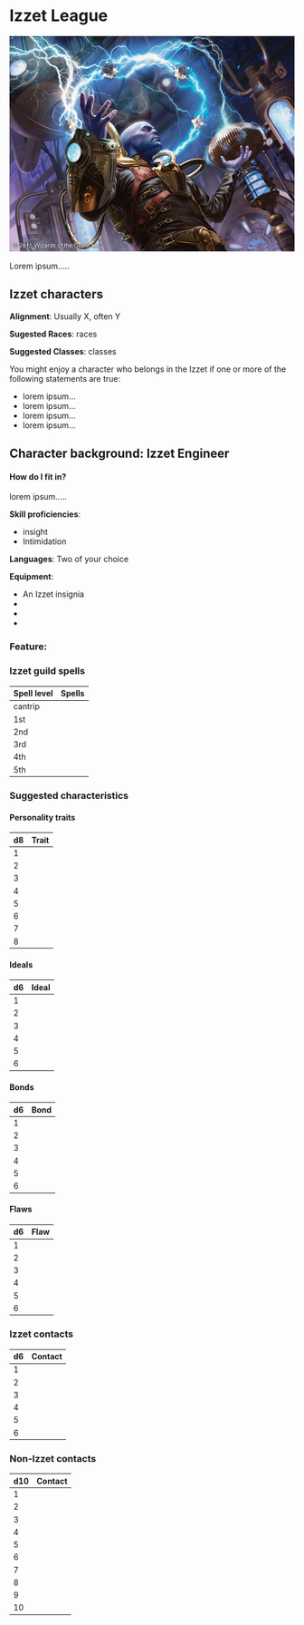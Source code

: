 # Izzet League 
![Guild member](../resources/images/izzet.jpg)

Lorem ipsum.....

## Izzet characters
**Alignment**: Usually X, often Y

**Sugested Races**: races

**Suggested Classes**: classes

You might enjoy a character who belongs in the Izzet if one or more of the following statements are true:
* lorem ipsum...
* lorem ipsum...
* lorem ipsum...
* lorem ipsum...

## Character background: Izzet Engineer

#### How do I fit in?
lorem ipsum.....


**Skill proficiencies**: 
* insight 
* Intimidation

**Languages**: 
Two of your choice

**Equipment**: 
* An Izzet insignia
* 
* 
* 

### Feature: 

### Izzet guild spells

| **Spell level**   | **Spells**
| -                 | -
| cantrip           | 
| 1st               | 
| 2nd               | 
| 3rd               | 
| 4th               | 
| 5th               | 

### Suggested characteristics

#### Personality traits

| **d8** | **Trait**
| -      | -
| 1      | 
| 2      | 
| 3      | 
| 4      | 
| 5      | 
| 6      | 
| 7      | 
| 8      | 

#### Ideals

| **d6** | **Ideal**
| -      | -
| 1      | 
| 2      | 
| 3      | 
| 4      | 
| 5      | 
| 6      | 

#### Bonds

| **d6** | **Bond**
| -      | -
| 1      | 
| 2      | 
| 3      | 
| 4      | 
| 5      | 
| 6      | 

#### Flaws

| **d6** | **Flaw**
| -      | -
| 1      | 
| 2      | 
| 3      | 
| 4      | 
| 5      | 
| 6      | 

### Izzet contacts

| **d6** | **Contact**
| -      | -
| 1      | 
| 2      | 
| 3      | 
| 4      | 
| 5      | 
| 6      | 

### Non-Izzet contacts

| **d10** | **Contact**
|  -      | -
|  1      | 
|  2      | 
|  3      | 
|  4      | 
|  5      | 
|  6      | 
|  7      |
|  8      | 
|  9      |
| 10      |
